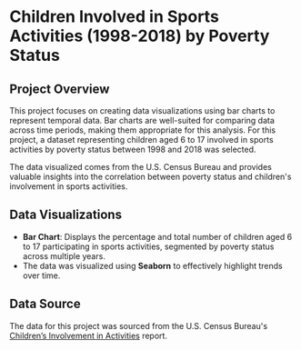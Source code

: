 # Children Involved in Sports Activities (1998-2018) by Poverty Status

## Project Overview

This project focuses on creating data visualizations using bar charts to represent temporal data. Bar charts are well-suited for comparing data across time periods, making them appropriate for this analysis. For this project, a dataset representing children aged 6 to 17 involved in sports activities by poverty status between 1998 and 2018 was selected.

The data visualized comes from the U.S. Census Bureau and provides valuable insights into the correlation between poverty status and children's involvement in sports activities.

## Data Visualizations

- **Bar Chart**: Displays the percentage and total number of children aged 6 to 17 participating in sports activities, segmented by poverty status across multiple years.
- The data was visualized using **Seaborn** to effectively highlight trends over time.

## Data Source

The data for this project was sourced from the U.S. Census Bureau's [Children’s Involvement in Activities](https://www.census.gov/data/tables/time-series/demo/children/childs-day.html) report.


